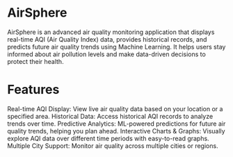 # AirSphere

AirSphere is an advanced air quality monitoring application that displays real-time AQI (Air Quality Index) data, provides historical records, and predicts future air quality trends using Machine Learning. It helps users stay informed about air pollution levels and make data-driven decisions to protect their health.


# Features
Real-time AQI Display: View live air quality data based on your location or a specified area.
Historical Data: Access historical AQI records to analyze trends over time.
Predictive Analytics: ML-powered predictions for future air quality trends, helping you plan ahead.
Interactive Charts & Graphs: Visually explore AQI data over different time periods with easy-to-read graphs.
Multiple City Support: Monitor air quality across multiple cities or regions. 
